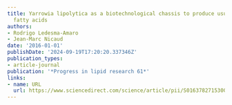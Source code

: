 ```yaml
---
title: Yarrowia lipolytica as a biotechnological chassis to produce usual and unusual
  fatty acids
authors:
- Rodrigo Ledesma-Amaro
- Jean-Marc Nicaud
date: '2016-01-01'
publishDate: '2024-09-19T17:20:20.337346Z'
publication_types:
- article-journal
publication: '*Progress in lipid research 61*'
links:
- name: URL
  url: https://www.sciencedirect.com/science/article/pii/S0163782715300205
---
```

